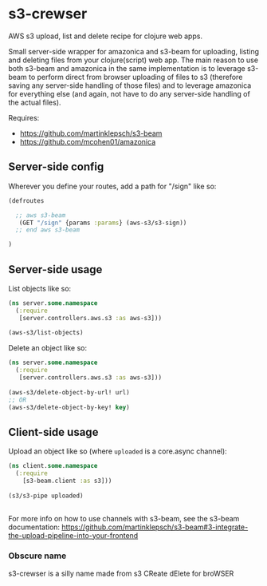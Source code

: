 # s3-crewser
AWS s3 upload, list and delete recipe for clojure web apps.

Small server-side wrapper for amazonica and s3-beam for uploading, listing and deleting files from your clojure(script) web app. The main reason to use both s3-beam and amazonica in the same implementation is to leverage s3-beam to perform direct from browser uploading of files to s3 (therefore saving any server-side handling of those files) and to leverage amazonica for everything else (and again, not have to do any server-side handling of the actual files).

Requires:
 - https://github.com/martinklepsch/s3-beam
 - https://github.com/mcohen01/amazonica


## Server-side config
Wherever you define your routes, add a path for "/sign" like so:

```clj
(defroutes

  ;; aws s3-beam
   (GET "/sign" {params :params} (aws-s3/s3-sign))
  ;; end aws s3-beam

)
```

## Server-side usage
List objects like so:
```clj
(ns server.some.namespace
  (:require
   [server.controllers.aws.s3 :as aws-s3]))
   
(aws-s3/list-objects)
```

Delete an object like so:
```clj
(ns server.some.namespace
  (:require
   [server.controllers.aws.s3 :as aws-s3]))
   
(aws-s3/delete-object-by-url! url)
;; OR
(aws-s3/delete-object-by-key! key)
```

## Client-side usage
Upload an object like so (where `uploaded` is a core.async channel):
```cljs
(ns client.some.namespace
  (:require 
    [s3-beam.client :as s3]))
    
(s3/s3-pipe uploaded)
    
```

For more info on how to use channels with s3-beam, see the s3-beam documentation: https://github.com/martinklepsch/s3-beam#3-integrate-the-upload-pipeline-into-your-frontend



### Obscure name
s3-crewser is a silly name made from s3 CReate dElete for broWSER
